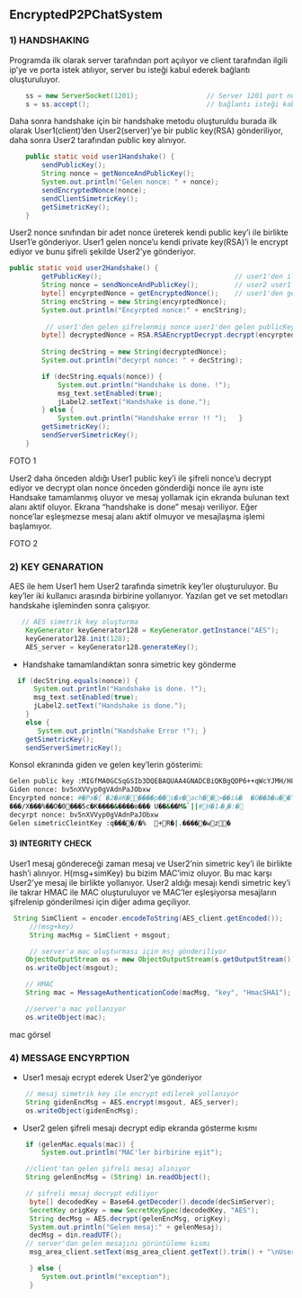 ## EncryptedP2PChatSystem
### 1)	HANDSHAKING

Programda ilk olarak server tarafından port açılıyor ve client tarafından ilgili ip’ye ve porta istek atılıyor, server bu isteği kabul ederek bağlantı oluşturuluyor.

```java
    ss = new ServerSocket(1201);                 // Server 1201 port numarasında başlar
    s = ss.accept();                             // bağlantı isteği kabul etme
```

Daha sonra handshake için bir handshake metodu oluşturuldu burada ilk olarak User1(client)’den User2(server)’ye bir public key(RSA) gönderiliyor, daha sonra User2 tarafından public key alınıyor. 
```java
    public static void user1Handshake() {
        sendPublicKey();
        String nonce = getNonceAndPublicKey();
        System.out.println("Gelen nonce: " + nonce);
        sendEncryptedNonce(nonce);
        sendClientSimetricKey();
        getSimetricKey();
    }
```
User2 nonce sınıfından bir adet nonce üreterek kendi public key’i ile birlikte User1’e gönderiyor. User1 gelen nonce’u kendi private key(RSA)’i le encrypt ediyor ve bunu şifreli şekilde User2’ye gönderiyor. 
```java
public static void user2Handshake() {
        getPublicKey();                                 // user1'den ilk public key geliyor
        String nonce = sendNonceAndPublicKey();         // user2 user1'e nonce ve kendi public key'ini yolluyor
        byte[] encyrptedNonce = getEncryptedNonce();    // user1'den gelen private key'i ile şifrelenmiş Nonce
        String encString = new String(encyrptedNonce);
        System.out.println("Encyrpted nonce:" + encString);
        
         // user1'den gelen şifrelenmiş nonce user1'den gelen publicKey ile decyrpt ediliyor
        byte[] decryptedNonce = RSA.RSAEncryptDecrypt.decrypt(encyrptedNonce, publicKeyGelen);   
   
        String decString = new String(decryptedNonce);
        System.out.println("decyrpt nonce: " + decString);

        if (decString.equals(nonce)) {
            System.out.println("Handshake is done. !");
            msg_text.setEnabled(true);
            jLabel2.setText("Handshake is done.");
        } else {
            System.out.println("Handshake error !! ");   }
        getSimetricKey();
        sendServerSimetricKey();
    }
```

FOTO 1

User2 daha önceden aldığı User1 public key’i ile şifreli nonce’u decrypt ediyor ve decrypt olan nonce önceden gönderdiği nonce ile aynı iste Handsake tamamlanmış oluyor ve mesaj yollamak için ekranda bulunan text alanı aktif oluyor. Ekrana “handshake is done” mesajı veriliyor. Eğer nonce’lar eşleşmezse mesaj alanı aktif olmuyor ve mesajlaşma işlemi başlamıyor.

FOTO 2


### 2)	KEY GENARATION

AES ile hem User1 hem User2 tarafında simetrik key’ler oluşturuluyor. Bu key’ler iki kullanıcı arasında birbirine yollanıyor. Yazılan get ve set metodları handskahe işleminden sonra çalışıyor.
```java
   // AES simetrik key oluşturma 
    KeyGenerator keyGenerator128 = KeyGenerator.getInstance("AES");
    keyGenerator128.init(128);
    AES_server = keyGenerator128.generateKey();
```
 - Handshake tamamlandıktan sonra simetric key gönderme


```java
  if (decString.equals(nonce)) {
      System.out.println("Handshake is done. !");
      msg_text.setEnabled(true);
      jLabel2.setText("Handshake is done.");
    }
    else {
       System.out.println("Handshake Error !"); }
    getSimetricKey();
    sendServerSimetricKey();
```

Konsol ekranında giden ve gelen key’lerin gösterimi:
```sh
Gelen public key :MIGfMA0GCSqGSIb3DQEBAQUAA4GNADCBiQKBgQDP6++qWcYJMH/H8/SiXOq3ebPI6gITZfBerdkKVO1h9RvyiUqa4cyXiYXhAzFK2i5Y+6MxvYRJgZQCj8QAgoxvWY1KE0JClPzZeU76nnKrn0a3z49qByfyWrgj3zlm/vla8EaamyulLV5h+9aBBgBXu0a/gw/HJ0S8tBHU6KHdF
Giden nonce: bv5nXVVyp0gVAdnPaJObxw
Encyrpted nonce: #�Px�[`�2�ӥK�����p��s�x�ach��>��i&�	�O��Ֆ�u��Y[������
���/X���%��O�0���5c�K����&����o��� U��&��M&`||#H�ݛ�˶1�:�
decyrpt nonce: bv5nXVVyp0gVAdnPaJObxw
Gelen simetricCleintKey :q����/�%	+R�|.�����wz�
```

#### 3)	INTEGRITY CHECK
User1 mesaj göndereceği zaman mesaj ve User2’nin simetric key’i ile birlikte hash’i alınıyor. H(msg+simKey) bu bizim MAC’imiz oluyor. Bu mac karşı User2’ye mesaj ile birlikte yollanıyor. User2 aldığı mesajı kendi simetric key’i ile takrar HMAC ile MAC oluşturuluyor ve MAC’ler eşleşiyorsa mesajların şifrelenip gönderilmesi için diğer adıma geçiliyor.

```java
 String SimClient = encoder.encodeToString(AES_client.getEncoded());
     //(msg+key)
     String macMsg = SimClient + msgout;

     // server'a mac oluşturması için msj gönderiliyor
    ObjectOutputStream os = new ObjectOutputStream(s.getOutputStream());
    os.writeObject(msgout);

    // HMAC
    String mac = MessageAuthenticationCode(macMsg, "key", "HmacSHA1");

    //server'a mac yollanıyor
    os.writeObject(mac);
```

mac görsel


### 4)	MESSAGE ENCYRPTION
 - User1 mesajı ecrypt ederek User2’ye gönderiyor
 
```java
    // mesaj simetrik key ile encrypt edilerek yollanıyor
    String gidenEncMsg = AES.encrypt(msgout, AES_server);
    os.writeObject(gidenEncMsg);
```

- User2 gelen şifreli mesajı decrypt edip ekranda gösterme kısmı

```java
    if (gelenMac.equals(mac)) {
        System.out.println("MAC'ler birbirine eşit");

    //client'tan gelen şifreli mesaj alınıyor
    String gelenEncMsg = (String) in.readObject();

    // şifreli mesaj decrypt ediliyor
     byte[] decodedKey = Base64.getDecoder().decode(decSimServer);
     SecretKey origKey = new SecretKeySpec(decodedKey, "AES");
     String decMsg = AES.decrypt(gelenEncMsg, origKey);
     System.out.println("Gelen mesaj:" + gelenMesaj);
     decMsg = din.readUTF();
    // server'dan gelen mesajını görüntüleme kısmı
     msg_area_client.setText(msg_area_client.getText().trim() + "\nUser2: " + decMsg); /

     } else {
        System.out.println("exception");
     }
```

